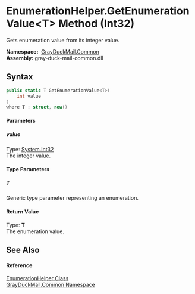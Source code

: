 EnumerationHelper.GetEnumerationValue&lt;T> Method (Int32)
==========================================================
Gets enumeration value from its integer value.

  **Namespace:**  [GrayDuckMail.Common][1]  
  **Assembly:** gray-duck-mail-common.dll

Syntax
------

```csharp
public static T GetEnumerationValue<T>(
	int value
)
where T : struct, new()

```

#### Parameters

##### *value*
Type: [System.Int32][2]  
 The integer value.

#### Type Parameters

##### *T*
Generic type parameter representing an enumeration.

#### Return Value
Type: **T**  
 The enumeration value. 

See Also
--------

#### Reference
[EnumerationHelper Class][3]  
[GrayDuckMail.Common Namespace][1]  

[1]: ../README.md
[2]: https://docs.microsoft.com/dotnet/api/system.int32
[3]: README.md
